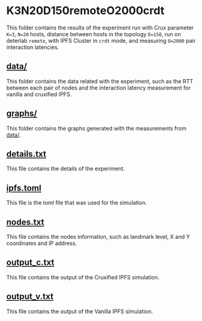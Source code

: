 # K3N20D150remoteO2000crdt

This folder contains the results of the experiment run with Crux parameter `K=3`, `N=20` hosts, distance between hosts in the topology `D=150`, run on deterlab `remote`, with IPFS Cluster in `crdt` mode, and measuring `O=2000` pair interaction latencies.

## [data/](data)

This folder contains the data related with the experiment, such as the RTT between each pair of nodes and the interaction latency measurement for vanilla and cruxified IPFS.

## [graphs/](graphs)

This folder contains the graphs generated with the measurements from [data/](data).

## [details.txt](details.txt)

This file contains the details of the experiment.

## [ipfs.toml](ipfs.toml)

This file is the toml file that was used for the simulation.

## [nodes.txt](nodes.txt)

This file contains the nodes information, such as landmark level, X and Y coordinates and IP address.

## [output_c.txt](output_c.txt)

This file contains the output of the Cruxified IPFS simulation.

## [output_v.txt](output_v.txt)

This file contains the output of the Vanilla IPFS simulation.
